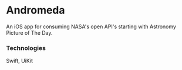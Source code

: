 # Andromeda
An iOS app for consuming NASA's open API's starting with Astronomy Picture of The Day.

### Technologies
Swift, UiKit
